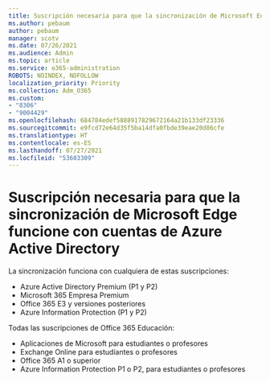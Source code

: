 ```yaml
---
title: Suscripción necesaria para que la sincronización de Microsoft Edge funcione con cuentas de Azure Active Directory
ms.author: pebaum
author: pebaum
manager: scotv
ms.date: 07/26/2021
ms.audience: Admin
ms.topic: article
ms.service: o365-administration
ROBOTS: NOINDEX, NOFOLLOW
localization_priority: Priority
ms.collection: Adm_O365
ms.custom:
- "8306"
- "9004429"
ms.openlocfilehash: 684784edef5888917829672164a21b133df23336
ms.sourcegitcommit: e9fcd72e64d35f5ba14dfa0fbde39eae20d86cfe
ms.translationtype: HT
ms.contentlocale: es-ES
ms.lasthandoff: 07/27/2021
ms.locfileid: "53603309"
---
```

# <a name="subscription-needed-for-microsoft-edge-sync-to-work-with-azure-active-directory-accounts"></a>Suscripción necesaria para que la sincronización de Microsoft Edge funcione con cuentas de Azure Active Directory

La sincronización funciona con cualquiera de estas suscripciones:

- Azure Active Directory Premium (P1 y P2)
- Microsoft 365 Empresa Premium
- Office 365 E3 y versiones posteriores
- Azure Information Protection (P1 y P2)

Todas las suscripciones de Office 365 Educación:

- Aplicaciones de Microsoft para estudiantes o profesores
- Exchange Online para estudiantes o profesores
- Office 365 A1 o superior
- Azure Information Protection P1 o P2, para estudiantes o profesores


